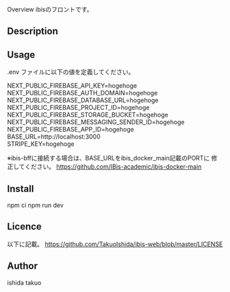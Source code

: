 Overview
ibisのフロントです。

## Description

## Usage
.env ファイルに以下の値を定義してください。

NEXT_PUBLIC_FIREBASE_API_KEY=hogehoge  
NEXT_PUBLIC_FIREBASE_AUTH_DOMAIN=hogehoge  
NEXT_PUBLIC_FIREBASE_DATABASE_URL=hogehoge  
NEXT_PUBLIC_FIREBASE_PROJECT_ID=hogehoge  
NEXT_PUBLIC_FIREBASE_STORAGE_BUCKET=hogehoge  
NEXT_PUBLIC_FIREBASE_MESSAGING_SENDER_ID=hogehoge  
NEXT_PUBLIC_FIREBASE_APP_ID=hogehoge  
BASE_URL=http://localhost:3000  
STRIPE_KEY=hogehoge  

※ibis-bffに接続する場合は、BASE_URLをibis_docker_main記載のPORTに
修正してください。
https://github.com/IBis-academic/ibis-docker-main

## Install
npm ci
npm run dev

## Licence
以下に記載。
https://github.com/TakuoIshida/ibis-web/blob/master/LICENSE
## Author
ishida takuo
